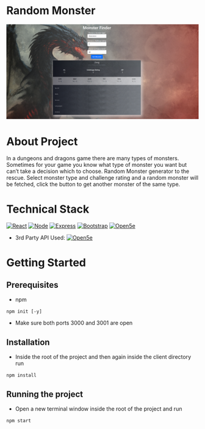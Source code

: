 # Random Monster
![Screenshot](screenshot.png)
# About Project

In a dungeons and dragons game there are many types of monsters.  Sometimes for your game you know what type of monster you want but can’t take a decision which to choose. Random Monster generator to the rescue.  Select monster type and challenge rating and a random monster will be fetched, click the button to get another monster of the same type.

# Technical Stack
 [![React][React.js]][React-url]
 [![Node][Node.js]][Node-url]
 [![Express][express]][express-url]
 [![Bootstrap][Bootstrap.com]][Bootstrap-url]
  [![Open5e][open5e]][open5e-url]
- 3rd Party API Used: 
[![Open5e][open5e]][open5e-url]
# Getting Started
## Prerequisites
- npm
```node
npm init [-y]
```

- Make sure both ports 3000 and 3001 are open
## Installation
- Inside the root of the project and then again inside the client directory run
```node
npm install
```
## Running the project
- Open a new terminal window inside the root of the project and run
```node
npm start
```

[React.js]: https://img.shields.io/badge/React-20232A?style=for-the-badge&logo=react&logoColor=61DAFB
[React-url]: https://reactjs.org/
[Bootstrap.com]: https://img.shields.io/badge/Bootstrap-563D7C?style=for-the-badge&logo=bootstrap&logoColor=white
[Bootstrap-url]: https://getbootstrap.com
[Node.js]: https://img.shields.io/badge/Node.js-339933?style=for-the-badge&logo=nodedotjs&logoColor=white
[Node-url]: https://nodejs.org
[express]: https://img.shields.io/badge/Express.js-000000?style=for-the-badge&logo=express&logoColor=white
[express-url]: https://expressjs.com
[open5e]: https://img.shields.io/badge/Open5e-FF6F00?style=for-the-badge&logo=open5e&logoColor=white
[open5e-url]: https://api.open5e.com/

